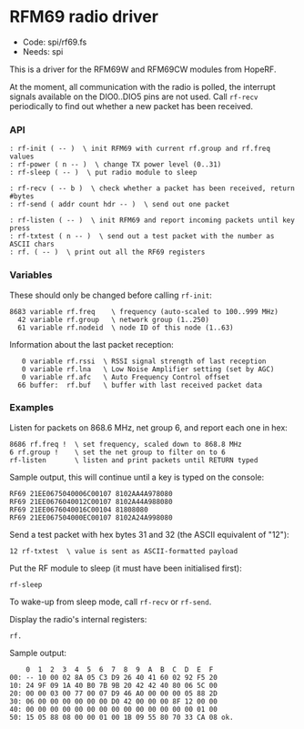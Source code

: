 # RFM69 radio driver

[code]: spi/rf69.fs (spi)
* Code: spi/rf69.fs
* Needs: spi

This is a driver for the RFM69W and RFM69CW modules from HopeRF.

At the moment, all communication with the radio is polled, the interrupt signals
available on the DIO0..DIO5 pins are not used. Call `rf-recv` periodically to
find out whether a new packet has been received.

### API

[defs]: <> (rf-init rf-power rf-sleep)
```
: rf-init ( -- )  \ init RFM69 with current rf.group and rf.freq values
: rf-power ( n -- )  \ change TX power level (0..31)
: rf-sleep ( -- )  \ put radio module to sleep
```

[defs]: <> (rf-recv rf-send)
```
: rf-recv ( -- b )  \ check whether a packet has been received, return #bytes
: rf-send ( addr count hdr -- )  \ send out one packet
```

[defs]: <> (rf-listen rf-txtest rf.)
```
: rf-listen ( -- )  \ init RFM69 and report incoming packets until key press
: rf-txtest ( n -- )  \ send out a test packet with the number as ASCII chars
: rf. ( -- )  \ print out all the RF69 registers
```

### Variables

These should only be changed before calling `rf-init`:

[defs]: <> (rf.freq rf.group rf.nodeid)
```
8683 variable rf.freq    \ frequency (auto-scaled to 100..999 MHz)
  42 variable rf.group   \ network group (1..250)
  61 variable rf.nodeid  \ node ID of this node (1..63)
```

Information about the last packet reception:

[defs]: <> (rf.rssi rf.lna rf.afc rf.buf)
```
   0 variable rf.rssi  \ RSSI signal strength of last reception
   0 variable rf.lna   \ Low Noise Amplifier setting (set by AGC)
   0 variable rf.afc   \ Auto Frequency Control offset
  66 buffer:  rf.buf   \ buffer with last received packet data
```

### Examples

Listen for packets on 868.6 MHz, net group 6, and report each one in hex:

    8686 rf.freq !  \ set frequency, scaled down to 868.8 MHz
    6 rf.group !    \ set the net group to filter on to 6
    rf-listen       \ listen and print packets until RETURN typed

Sample output, this will continue until a key is typed on the console:

    RF69 21EE0675040006C00107 8102AA4A978080
    RF69 21EE0676040012C00107 8102A44A988080
    RF69 21EE0676040016C00104 81808080
    RF69 21EE067504000EC00107 8102A24A998080

Send a test packet with hex bytes 31 and 32 (the ASCII equivalent of "12"):

    12 rf-txtest  \ value is sent as ASCII-formatted payload

Put the RF module to sleep (it must have been initialised first):

    rf-sleep

To wake-up from sleep mode, call `rf-recv` or `rf-send`.

Display the radio's internal registers:

    rf.

Sample output:

        0  1  2  3  4  5  6  7  8  9  A  B  C  D  E  F
    00: -- 10 00 02 8A 05 C3 D9 26 40 41 60 02 92 F5 20
    10: 24 9F 09 1A 40 B0 7B 9B 20 42 42 40 80 06 5C 00
    20: 00 00 03 00 77 00 07 D9 46 A0 00 00 00 05 88 2D
    30: 06 00 00 00 00 00 00 D0 42 00 00 00 8F 12 00 00
    40: 00 00 00 00 00 00 00 00 00 00 00 00 00 00 01 00
    50: 15 05 88 08 00 00 01 00 1B 09 55 80 70 33 CA 08 ok.

